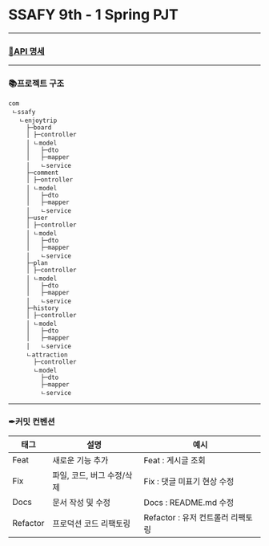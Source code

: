 # SSAFY 9th - 1 Spring PJT
---
### [📜API 명세](https://gentle-capricorn-124.notion.site/9a06d8f8fe9144fab2f7470fd99ba63a)

---
### 📚프로젝트 구조   
```
com
 ㄴssafy
   ㄴenjoytrip
     ├─board
     │ ├─controller
     │ ㄴmodel
     │   ├─dto
     │   ├─mapper
     │   ㄴservice
     ├─comment
     │ ├─ontroller
     │ ㄴmodel
     │   ├─dto
     │   ├─mapper
     │   ㄴservice
     ├─user
     │ ├─controller
     │ ㄴmodel
     │   ├─dto
     │   ├─mapper
     │   ㄴservice
     ├─plan
     │ ├─controller
     │ ㄴmodel
     │   ├─dto
     │   ├─mapper
     │   ㄴservice
     ├─history
     │ ├─controller
     │ ㄴmodel
     │   ├─dto
     │   ├─mapper
     │   ㄴservice
     ㄴattraction
       ├─controller
       ㄴmodel
         ├─dto
         ├─mapper
         ㄴservice
```
---
### ✒커밋 컨벤션
 |태그|설명|예시|
|---|---|---|
|Feat|새로운 기능 추가|Feat : 게시글 조회|
|Fix|파일, 코드, 버그 수정/삭제|Fix : 댓글 미표기 현상 수정|
|Docs|문서 작성 및 수정|Docs : README.md 수정|
|Refactor|프로덕션 코드 리팩토링|Refactor : 유저 컨트롤러 리팩토링|
